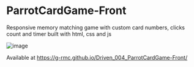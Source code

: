 # ParrotCardGame-Front

Responsive memory matching game with custom card numbers, clicks count and timer built with html, css and js

![image](https://user-images.githubusercontent.com/106705356/201457515-41f8eeb2-8514-45e7-95c7-fb64664a858b.png)

Available at https://g-rmc.github.io/Driven_004_ParrotCardGame-Front/

